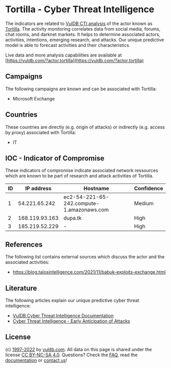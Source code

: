 # Tortilla - Cyber Threat Intelligence

The indicators are related to [VulDB CTI analysis](https://vuldb.com/?kb.cti) of the actor known as [Tortilla](https://vuldb.com/?actor.tortilla). The activity monitoring correlates data from social media, forums, chat rooms, and darknet markets. It helps to determine associated actors, activities, intentions, emerging research, and attacks. Our unique predictive model is able to forecast activities and their characteristics.

Live data and more analysis capabilities are available at [https://vuldb.com/?actor.tortilla](https://vuldb.com/?actor.tortilla)

## Campaigns

The following campaigns are known and can be associated with Tortilla:

* Microsoft Exchange

## Countries

These countries are directly (e.g. origin of attacks) or indirectly (e.g. access by proxy) associated with Tortilla:

* IT

## IOC - Indicator of Compromise

These indicators of compromise indicate associated network ressources which are known to be part of research and attack activities of Tortilla.

ID | IP address | Hostname | Confidence
-- | ---------- | -------- | ----------
1 | 54.221.65.242 | ec2-54-221-65-242.compute-1.amazonaws.com | Medium
2 | 168.119.93.163 | dupa.tk | High
3 | 185.219.52.229 | - | High

## References

The following list contains external sources which discuss the actor and the associated activities:

* https://blog.talosintelligence.com/2021/11/babuk-exploits-exchange.html

## Literature

The following articles explain our unique predictive cyber threat intelligence:

* [VulDB Cyber Threat Intelligence Documentation](https://vuldb.com/?kb.cti)
* [Cyber Threat Intelligence - Early Anticipation of Attacks](https://www.scip.ch/en/?labs.20201022)

## License

(c) [1997-2022](https://vuldb.com/?kb.changelog) by [vuldb.com](https://vuldb.com/?kb.about). All data on this page is shared under the license [CC BY-NC-SA 4.0](https://creativecommons.org/licenses/by-nc-sa/4.0/). Questions? Check the [FAQ](https://vuldb.com/?kb.faq), read the [documentation](https://vuldb.com/?kb) or [contact us](https://vuldb.com/?contact)!
